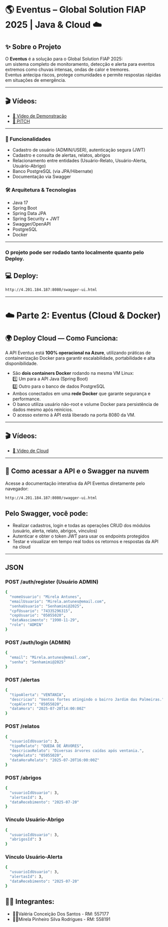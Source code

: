 # 🌎 Eventus – Global Solution FIAP 2025 | Java & Cloud ☁️

## ✨ Sobre o Projeto

O **Eventus** é a solução para o Global Solution FIAP 2025:  
um sistema completo de monitoramento, detecção e alerta para eventos extremos como chuvas intensas, ondas de calor e tremores.  
Eventus antecipa riscos, protege comunidades e permite respostas rápidas em situações de emergência.

---

## 🎬 Vídeos:

- [🔗 Vídeo de Demonstração](https://youtu.be/TF1KKYguWhs)
- [🔗 PITCH](https://youtu.be/OAyBGUx5pc8)

---

### 🚀 Funcionalidades
- Cadastro de usuário (ADMIN/USER), autenticação segura (JWT)
- Cadastro e consulta de alertas, relatos, abrigos
- Relacionamento entre entidades (Usuário-Relato, Usuário-Alerta, Usuário-Abrigo)
- Banco PostgreSQL (via JPA/Hibernate)
- Documentação via Swagger

### 🛠️ Arquitetura & Tecnologias
- Java 17
- Spring Boot
- Spring Data JPA
- Spring Security + JWT
- Swagger/OpenAPI
- PostgreSQL
- Docker

---
### O projeto pode ser rodado tanto localmente quanto pelo Deploy.

## 💻 Deploy:
```bash
http://4.201.184.187:8080/swagger-ui.html
```
---
# ☁️ Parte 2: Eventus (Cloud & Docker)

## 🌍 Deploy Cloud — Como Funciona:
A API Eventus está **100% operacional na Azure**, utilizando práticas de containerização Docker para garantir escalabilidade, portabilidade e alta disponibilidade.

- São **dois containers Docker** rodando na mesma VM Linux:  
  1️⃣ Um para a API Java (Spring Boot)  
  2️⃣ Outro para o banco de dados PostgreSQL  
- Ambos conectados em uma **rede Docker** que garante segurança e performance.
- O banco utiliza usuário não-root e volume Docker para persistência de dados mesmo após reinícios.
- O acesso externo à API está liberado na porta 8080 da VM.

---

## 🎬 Vídeos:

- [🔗 Vídeo de Cloud](https://youtu.be/tOTVxaakXTU)

---

## 🔎 Como acessar a API e o Swagger na nuvem
Acesse a documentação interativa da API Eventus diretamente pelo navegador:

```bash
http://4.201.184.187:8080/swagger-ui.html
```

## Pelo Swagger, você pode:
- Realizar cadastros, login e todas as operações CRUD dos módulos (usuário, alerta, relato, abrigos, vínculos)
- Autenticar e obter o token JWT para usar os endpoints protegidos
- Testar e visualizar em tempo real todos os retornos e respostas da API na cloud

---

## JSON
### POST /auth/register (Usuário ADMIN)

```bash
{
  "nomeUsuario": "Mirela Antunes",
  "emailUsuario": "Mirela.antunes@email.com",
  "senhaUsuario": "Senhamimi@2025",
  "cpfUsuario": "74335296315",
  "cepUsuario": "05055020",
  "dataNascimento": "1990-11-29",
  "role": "ADMIN"
}
```
### POST /auth/login (ADMIN)

```bash
{
  "email": "Mirela.antunes@email.com",
  "senha": "Senhamimi@2025"
}
```

### POST /alertas

```bash
{
  "tipoAlerta": "VENTANIA",
  "descricao": "Ventos fortes atingindo o bairro Jardim das Palmeiras.",
  "cepAlerta": "05055020",
  "dataHora": "2025-07-20T14:00:00Z"
}
```

### POST /relatos
```bash
{
  "usuarioIdUsuario": 3,
  "tipoRelato": "QUEDA DE ÁRVORES",
  "descricaoRelato": "Diversas árvores caídas após ventania.",
  "cepRelato": "05055020",
  "dataHoraRelato": "2025-07-20T16:00:00Z"
}
```
### POST /abrigos

```bash
{
  "usuarioIdUsuario": 3,
  "alertasId": 3,
  "dataRecebimento": "2025-07-20"
}
```
### Vínculo Usuário-Abrigo

```bash
{
  "usuarioIdUsuario": 3,
  "abrigosId": 3
}
```

### Vínculo Usuário-Alerta

```bash
{
  "usuarioIdUsuario": 3,
  "alertasId": 3,
  "dataRecebimento": "2025-07-20"
}
```

## 👩‍💻 Integrantes: 
- 💁‍♀️Valéria Conceição Dos Santos - RM: 557177
- 💁‍♀️Mirela Pinheiro Silva Rodrigues - RM: 558191
